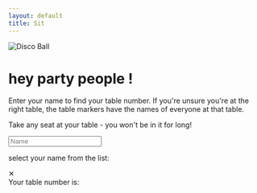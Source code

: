 ```yaml
---
layout: default
title: Sit
---
```


<style>
{% include 'css/sit.css' %}
</style>

<img src="/img/disco_ball_scaled.gif" id='disco_ball' alt="Disco Ball">

# hey party people !

Enter your name to find your table number. If you're unsure you're at the right table, the table markers have the names of everyone at that table. 

Take any seat at your table - you won't be in it for long!

<script type="module">
    import {Autocomplete} from '/js/autocomplete.js';
    //import seating_data from '/data/sit_data.json' assert {type: 'json'};

    var input = document.querySelector('#lname');
    var name_list = document.querySelector('#name_list');
    var name_temp = name_list.getElementsByTagName('template')[0];
    var table_number = document.querySelector('#table_number');
    var table_info   = document.querySelector('#table_info');
    var table_exit   = document.querySelector('#table_info_exit');
    var html = document.querySelector('html');

    function hide_table_info(e) {
        html.classList.remove('fade_page');
        table_info.classList.remove('show');
        table_exit.classList.remove('show');
    }

    function show_table_info(e) {
        html.classList.add('fade_page');
        table_info.classList.add('show');
        table_exit.classList.add('show');
    }

    var ac;
    fetch('/data/sit_data.json').then(response => response.json()).then(seating_data => {
        ac = new Autocomplete(seating_data);
        function autocomplete_seating() {
            var matches = ac.query(input.value);
            name_list.innerHTML = '';
            for (let m in matches) {
                var name_item = document.createElement('li');
                name_item.addEventListener('click', set_table_number);
                name_item.setAttribute("class",".name_item");
                name_item.innerText = m
                name_list.appendChild(name_item);
            }
        }
        input.addEventListener('input',autocomplete_seating);

        function set_table_number(e) {
            var person_data = seating_data[e.target.innerText];
            table_number.innerText = person_data['table'].toString();
            // now fade the background and show the table_info
            show_table_info();
        }
    });
    
    table_exit.addEventListener('click', hide_table_info);
</script>

<form onsubmit="return false">
    <!--label for="fname">First name:</label><br>
    <input type="text" id="fname" name="fname"><br-->
    <!--label for="lname">Name</label><br-->
    <input type="text" id="lname" name="lname" placeholder='Name'>
</form>

<div id='name_select_info'>select your name from the list:</div>

<ul id="name_list">
    <template><li style=".person_select"></li></template>
</ul>

<div id="table_info_exit">✕</div>
<div id="table_info">
Your table number is:
<div id="table_number"></div>
</div>
